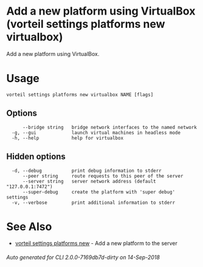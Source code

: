 # Add a new platform using VirtualBox (vorteil settings platforms new virtualbox)

Add a new platform using VirtualBox.

# Usage

```
vorteil settings platforms new virtualbox NAME [flags]
```

## Options

```
      --bridge string   bridge network interfaces to the named network
  -g, --gui             launch virtual machines in headless mode
  -h, --help            help for virtualbox
```

## Hidden options

```
  -d, --debug           print debug information to stderr
      --peer string     route requests to this peer of the server
      --server string   server network address (default "127.0.0.1:7472")
      --super-debug     create the platform with 'super debug' settings
  -v, --verbose         print additional information to stderr
```

# See Also

* [vorteil settings platforms new](../platforms_new)	 - Add a new platform to the server

###### Auto generated for CLI 2.0.0-7169db7d-dirty on 14-Sep-2018
